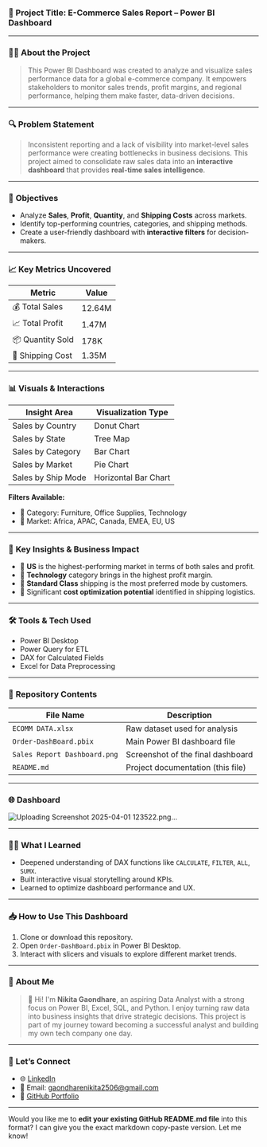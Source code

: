 
### 📌 Project Title: **E-Commerce Sales Report – Power BI Dashboard**

---

### 👩‍💻 **About the Project**

> This Power BI Dashboard was created to analyze and visualize sales performance data for a global e-commerce company. It empowers stakeholders to monitor sales trends, profit margins, and regional performance, helping them make faster, data-driven decisions.

---

### 🔍 **Problem Statement**

> Inconsistent reporting and a lack of visibility into market-level sales performance were creating bottlenecks in business decisions. This project aimed to consolidate raw sales data into an **interactive dashboard** that provides **real-time sales intelligence**.

---

### 🎯 **Objectives**

- Analyze **Sales**, **Profit**, **Quantity**, and **Shipping Costs** across markets.
- Identify top-performing countries, categories, and shipping methods.
- Create a user-friendly dashboard with **interactive filters** for decision-makers.

---

### 📈 **Key Metrics Uncovered**

| Metric              | Value       |
|---------------------|-------------|
| 💰 Total Sales       | 12.64M      |
| 📈 Total Profit      | 1.47M       |
| 📦 Quantity Sold     | 178K        |
| 🚚 Shipping Cost     | 1.35M       |

---

### 📊 **Visuals & Interactions**

| Insight Area               | Visualization Type   |
|---------------------------|-----------------------|
| Sales by Country           | Donut Chart           |
| Sales by State             | Tree Map              |
| Sales by Category          | Bar Chart             |
| Sales by Market            | Pie Chart             |
| Sales by Ship Mode         | Horizontal Bar Chart  |

**Filters Available:**
- 🔸 Category: Furniture, Office Supplies, Technology  
- 🔸 Market: Africa, APAC, Canada, EMEA, EU, US  

---

### 🧠 **Key Insights & Business Impact**

- 📌 **US** is the highest-performing market in terms of both sales and profit.
- 📌 **Technology** category brings in the highest profit margin.
- 📌 **Standard Class** shipping is the most preferred mode by customers.
- 📌 Significant **cost optimization potential** identified in shipping logistics.

---

### 🛠 **Tools & Tech Used**

- Power BI Desktop  
- Power Query for ETL  
- DAX for Calculated Fields  
- Excel for Data Preprocessing

---

### 📂 **Repository Contents**

| File Name                 | Description                            |
|--------------------------|----------------------------------------|
| `ECOMM DATA.xlsx`         | Raw dataset used for analysis          |
| `Order-DashBoard.pbix`    | Main Power BI dashboard file           |
| `Sales Report Dashboard.png` | Screenshot of the final dashboard     |
| `README.md`               | Project documentation (this file)      |

---

### 🌐  Dashboard 
![Uploading Screenshot 2025-04-01 123522.png…]()


---

### 👩‍🎓 **What I Learned**

- Deepened understanding of DAX functions like `CALCULATE`, `FILTER`, `ALL`, `SUMX`.
- Built interactive visual storytelling around KPIs.
- Learned to optimize dashboard performance and UX.

---

### 📥 **How to Use This Dashboard**

1. Clone or download this repository.
2. Open `Order-DashBoard.pbix` in Power BI Desktop.
3. Interact with slicers and visuals to explore different market trends.

---

### 👤 **About Me**

> 👋 Hi! I'm **Nikita Gaondhare**, an aspiring Data Analyst with a strong focus on Power BI, Excel, SQL, and Python. I enjoy turning raw data into business insights that drive strategic decisions. This project is part of my journey toward becoming a successful analyst and building my own tech company one day.

---

### 📩 **Let’s Connect**

- 🌐 [LinkedIn](https://www.linkedin.com/in/nikita-gaondhare-9511242562-/)
- 📧 Email: gaondharenikita2506@gmail.com
- 💼 [GitHub Portfolio](https://github.com/Nikita2506)

---


Would you like me to **edit your existing GitHub README.md file** into this format? I can give you the exact markdown copy-paste version. Let me know!

